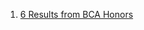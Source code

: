 1. [6 Results from BCA Honors](https://github.com/SoumyaK4/Important-Docs/blob/main/Results/BCA%20Honors%20-%206%20Results.pdf)
